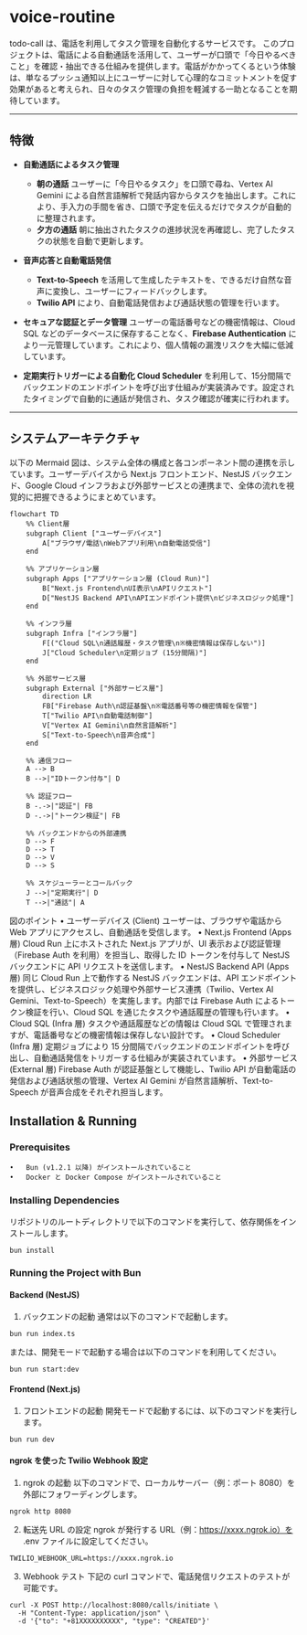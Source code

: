 # voice-routine

todo-call は、電話を利用してタスク管理を自動化するサービスです。
このプロジェクトは、電話による自動通話を活用して、ユーザーが口頭で「今日やるべきこと」を確認・抽出できる仕組みを提供します。電話がかかってくるという体験は、単なるプッシュ通知以上にユーザーに対して心理的なコミットメントを促す効果があると考えられ、日々のタスク管理の負担を軽減する一助となることを期待しています。

---

## 特徴

- **自動通話によるタスク管理**
  - **朝の通話**
    ユーザーに「今日やるタスク」を口頭で尋ね、Vertex AI Gemini による自然言語解析で発話内容からタスクを抽出します。これにより、手入力の手間を省き、口頭で予定を伝えるだけでタスクが自動的に整理されます。
  - **夕方の通話**
    朝に抽出されたタスクの進捗状況を再確認し、完了したタスクの状態を自動で更新します。

- **音声応答と自動電話発信**
  - **Text-to-Speech** を活用して生成したテキストを、できるだけ自然な音声に変換し、ユーザーにフィードバックします。
  - **Twilio API** により、自動電話発信および通話状態の管理を行います。

- **セキュアな認証とデータ管理**
  ユーザーの電話番号などの機密情報は、Cloud SQL などのデータベースに保存することなく、**Firebase Authentication** により一元管理しています。これにより、個人情報の漏洩リスクを大幅に低減しています。

- **定期実行トリガーによる自動化**
  **Cloud Scheduler** を利用して、15分間隔でバックエンドのエンドポイントを呼び出す仕組みが実装済みです。設定されたタイミングで自動的に通話が発信され、タスク確認が確実に行われます。

---

## システムアーキテクチャ

以下の Mermaid 図は、システム全体の構成と各コンポーネント間の連携を示しています。ユーザーデバイスから Next.js フロントエンド、NestJS バックエンド、Google Cloud インフラおよび外部サービスとの連携まで、全体の流れを視覚的に把握できるようにまとめています。

```mermaid
flowchart TD
    %% Client層
    subgraph Client ["ユーザーデバイス"]
        A["ブラウザ/電話\nWebアプリ利用\n自動電話受信"]
    end

    %% アプリケーション層
    subgraph Apps ["アプリケーション層 (Cloud Run)"]
        B["Next.js Frontend\nUI表示\nAPIリクエスト"]
        D["NestJS Backend API\nAPIエンドポイント提供\nビジネスロジック処理"]
    end

    %% インフラ層
    subgraph Infra ["インフラ層"]
        F[("Cloud SQL\n通話履歴・タスク管理\n※機密情報は保存しない")]
        J["Cloud Scheduler\n定期ジョブ (15分間隔)"]
    end

    %% 外部サービス層
    subgraph External ["外部サービス層"]
        direction LR
        FB["Firebase Auth\n認証基盤\n※電話番号等の機密情報を保管"]
        T["Twilio API\n自動電話制御"]
        V["Vertex AI Gemini\n自然言語解析"]
        S["Text-to-Speech\n音声合成"]
    end

    %% 通信フロー
    A --> B
    B -->|"IDトークン付与"| D

    %% 認証フロー
    B -.->|"認証"| FB
    D -.->|"トークン検証"| FB

    %% バックエンドからの外部連携
    D --> F
    D --> T
    D --> V
    D --> S

    %% スケジューラーとコールバック
    J -->|"定期実行"| D
    T -->|"通話"| A
```

図のポイント
	•	ユーザーデバイス (Client)
ユーザーは、ブラウザや電話から Web アプリにアクセスし、自動通話を受信します。
	•	Next.js Frontend (Apps 層)
Cloud Run 上にホストされた Next.js アプリが、UI 表示および認証管理（Firebase Auth を利用）を担当し、取得した ID トークンを付与して NestJS バックエンドに API リクエストを送信します。
	•	NestJS Backend API (Apps 層)
同じ Cloud Run 上で動作する NestJS バックエンドは、API エンドポイントを提供し、ビジネスロジック処理や外部サービス連携（Twilio、Vertex AI Gemini、Text-to-Speech）を実施します。内部では Firebase Auth によるトークン検証を行い、Cloud SQL を通じたタスクや通話履歴の管理も行います。
	•	Cloud SQL (Infra 層)
タスクや通話履歴などの情報は Cloud SQL で管理されますが、電話番号などの機密情報は保存しない設計です。
	•	Cloud Scheduler (Infra 層)
定期ジョブにより 15 分間隔でバックエンドのエンドポイントを呼び出し、自動通話発信をトリガーする仕組みが実装されています。
	•	外部サービス (External 層)
Firebase Auth が認証基盤として機能し、Twilio API が自動電話の発信および通話状態の管理、Vertex AI Gemini が自然言語解析、Text-to-Speech が音声合成をそれぞれ担当します。

## Installation & Running

### Prerequisites
	•	Bun (v1.2.1 以降) がインストールされていること
	•	Docker と Docker Compose がインストールされていること

### Installing Dependencies
リポジトリのルートディレクトリで以下のコマンドを実行して、依存関係をインストールします。

```
bun install
```

### Running the Project with Bun

#### Backend (NestJS)
1.	バックエンドの起動
通常は以下のコマンドで起動します。

```
bun run index.ts
```

または、開発モードで起動する場合は以下のコマンドを利用してください。

```
bun run start:dev
```


#### Frontend (Next.js)
1.	フロントエンドの起動
開発モードで起動するには、以下のコマンドを実行します。

```
bun run dev
```

#### ngrok を使った Twilio Webhook 設定
1. ngrok の起動
以下のコマンドで、ローカルサーバー（例：ポート 8080）を外部にフォワーディングします。

```
ngrok http 8080
```

2. 転送先 URL の設定
ngrok が発行する URL（例：https://xxxx.ngrok.io）を .env ファイルに設定してください。

```
TWILIO_WEBHOOK_URL=https://xxxx.ngrok.io
```


3.	Webhook テスト
下記の curl コマンドで、電話発信リクエストのテストが可能です。

```
curl -X POST http://localhost:8080/calls/initiate \
  -H "Content-Type: application/json" \
  -d '{"to": "+81XXXXXXXXXX", "type": "CREATED"}'
```


